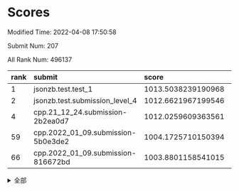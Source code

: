 # Scores

Modified Time: 2022-04-08 17:50:58

Submit Num: 207

All Rank Num: 496137

| rank |               submit               |       score        |       sigma        | pk_num |
| :--- | :--------------------------------- | :----------------- | :----------------- | :----- |
| 1    | jsonzb.test.test_1                 | 1013.5038239190968 | 0.8165997471075531 | 9585   |
| 2    | jsonzb.test.submission_level_4     | 1012.6621967199546 | 0.797359321005588  | 9590   |
| 4    | cpp.21_12_24.submission-2b2ea0d7   | 1012.0259609363561 | 0.80116384910772   | 9578   |
| 59   | cpp.2022_01_09.submission-5b0e3de2 | 1004.1725710150394 | 0.7143958748003042 | 9587   |
| 66   | cpp.2022_01_09.submission-816672bd | 1003.8801158541015 | 0.7063702523852389 | 9592   |


<details>
<summary>全部</summary>

| rank |                 submit                 |       score        |       sigma        | pk_num |
| :--- | :------------------------------------- | :----------------- | :----------------- | :----- |
| 1    | jsonzb.test.test_1                     | 1013.5038239190968 | 0.8165997471075531 | 9585   |
| 2    | jsonzb.test.submission_level_4         | 1012.6621967199546 | 0.797359321005588  | 9590   |
| 3    | gobigger.level_3.submission_level_3_30 | 1012.1631187965701 | 0.7753925579746239 | 9587   |
| 4    | cpp.21_12_24.submission-2b2ea0d7       | 1012.0259609363561 | 0.80116384910772   | 9578   |
| 5    | gobigger.level_3.submission_level_3_3  | 1011.7931336386819 | 0.7823674136815141 | 9583   |
| 6    | gobigger.level_3.submission_level_3_28 | 1011.611893627433  | 0.7639170753248361 | 9586   |
| 7    | gobigger.level_3.submission_level_3_26 | 1011.6025830098903 | 0.7628015753892966 | 9586   |
| 8    | gobigger.level_3.submission_level_3_47 | 1011.3159240774597 | 0.7779076322587472 | 9590   |
| 9    | gobigger.level_3.submission_level_3_1  | 1011.1506605703228 | 0.7763756904643841 | 9592   |
| 10   | gobigger.level_3.submission_level_3_19 | 1011.0936255005668 | 0.7701529259375574 | 9586   |
| 11   | gobigger.level_3.submission_level_3_36 | 1011.0814629086284 | 0.7806099082043438 | 9586   |
| 12   | gobigger.level_3.submission_level_3_40 | 1011.0677547874809 | 0.7816045585158409 | 9585   |
| 13   | gobigger.level_3.submission_level_3_9  | 1010.8688645445093 | 0.7611591356274009 | 9590   |
| 14   | gobigger.level_3.submission_level_3_37 | 1010.7653347477041 | 0.7539806704774572 | 9585   |
| 15   | gobigger.level_3.submission_level_3_43 | 1010.5896224142327 | 0.7707262585308747 | 9596   |
| 16   | gobigger.level_3.submission_level_3_2  | 1010.5152386906146 | 0.7714302433126726 | 9587   |
| 17   | gobigger.level_3.submission_level_3_10 | 1010.4954731920363 | 0.7461917830231592 | 9590   |
| 18   | gobigger.level_3.submission_level_3_27 | 1010.4120701050572 | 0.7520005922910372 | 9591   |
| 19   | gobigger.level_3.submission_level_3_38 | 1010.3645930220582 | 0.7524271983346567 | 9590   |
| 20   | gobigger.level_3.submission_level_3_0  | 1010.2513824588607 | 0.760924393129635  | 9587   |
| 21   | gobigger.level_3.submission_level_3_24 | 1010.1405506586788 | 0.7762334855863438 | 9587   |
| 22   | gobigger.level_3.submission_level_3_42 | 1010.0781537676908 | 0.7662279378922118 | 9587   |
| 23   | gobigger.level_3.submission_level_3_23 | 1009.981688399103  | 0.7690527057473555 | 9583   |
| 24   | gobigger.level_3.submission_level_3_32 | 1009.9639344356195 | 0.7628780942049727 | 9590   |
| 25   | gobigger.level_3.submission_level_3_34 | 1009.9583022176973 | 0.7645620575046885 | 9587   |
| 26   | gobigger.level_3.submission_level_3_7  | 1009.9067248057094 | 0.7520555859617605 | 9586   |
| 27   | gobigger.level_3.submission_level_3_41 | 1009.8713477923518 | 0.7523058527143889 | 9591   |
| 28   | gobigger.level_3.submission_level_3_31 | 1009.8194068377654 | 0.7775854098605598 | 9591   |
| 29   | gobigger.level_3.submission_level_3_46 | 1009.8139941455026 | 0.7634416905943969 | 9586   |
| 30   | gobigger.level_3.submission_level_3_12 | 1009.7715122957499 | 0.751645243061792  | 9589   |
| 31   | gobigger.level_3.submission_level_3_33 | 1009.7511973868596 | 0.7749990205082213 | 9592   |
| 32   | gobigger.level_3.submission_level_3_22 | 1009.680053655928  | 0.7608213775268807 | 9584   |
| 33   | gobigger.level_3.submission_level_3_39 | 1009.6716203701206 | 0.7612168563033125 | 9585   |
| 34   | gobigger.level_3.submission_level_3_4  | 1009.6657186901123 | 0.7470220203902823 | 9595   |
| 35   | gobigger.level_3.submission_level_3_18 | 1009.6017482974778 | 0.7387940330733836 | 9586   |
| 36   | gobigger.level_3.submission_level_3_5  | 1009.5991815992481 | 0.759803786406203  | 9586   |
| 37   | gobigger.level_3.submission_level_3_13 | 1009.5033473046474 | 0.7707160244600665 | 9584   |
| 38   | gobigger.level_3.submission_level_3_45 | 1009.4650637003749 | 0.7553035826732801 | 9584   |
| 39   | gobigger.level_3.submission_level_3_14 | 1009.463737172341  | 0.7653583285957024 | 9587   |
| 40   | gobigger.level_3.submission_level_3_29 | 1009.4292209202644 | 0.7624667351526444 | 9590   |
| 41   | gobigger.level_3.submission_level_3_15 | 1009.3857334360416 | 0.7772230586900791 | 9585   |
| 42   | gobigger.level_3.submission_level_3_20 | 1009.339540327757  | 0.7474487691094671 | 9588   |
| 43   | gobigger.level_3.submission_level_3_49 | 1009.2720267344918 | 0.7665947495992844 | 9587   |
| 44   | gobigger.level_3.submission_level_3_25 | 1009.2133967962322 | 0.7574312180509783 | 9590   |
| 45   | gobigger.level_3.submission_level_3_16 | 1009.2051073664314 | 0.7437229872364739 | 9587   |
| 46   | gobigger.level_3.submission_level_3_35 | 1009.2001391724397 | 0.7555980938440182 | 9582   |
| 47   | gobigger.level_3.submission_level_3_44 | 1009.1544162893632 | 0.755256417024184  | 9587   |
| 48   | gobigger.level_3.submission_level_3_48 | 1008.8144304447993 | 0.7511598433326274 | 9590   |
| 49   | gobigger.level_3.submission_level_3_21 | 1008.518377284884  | 0.770525192762335  | 9587   |
| 50   | gobigger.level_3.submission_level_3_6  | 1008.4761069085163 | 0.7496638104594808 | 9586   |
| 51   | gobigger.level_3.submission_level_3_11 | 1008.1552401407181 | 0.7449265161749675 | 9586   |
| 52   | gobigger.level_3.submission_level_3_8  | 1008.0843570989265 | 0.7309434900341506 | 9588   |
| 53   | gobigger.level_3.submission_level_3_17 | 1007.9895106193587 | 0.734637721403361  | 9587   |
| 54   | gobigger.level_1.submission_level_1_10 | 1005.0702999238347 | 0.7189218492354289 | 9590   |
| 55   | gobigger.level_1.submission_level_1_28 | 1004.5935026848149 | 0.7267025237769483 | 9584   |
| 56   | gobigger.level_1.submission_level_1_37 | 1004.5220398543329 | 0.7200186923191211 | 9587   |
| 57   | gobigger.level_1.submission_level_1_12 | 1004.3576901904396 | 0.7259426463228598 | 9586   |
| 58   | gobigger.level_1.submission_level_1_31 | 1004.2903530834025 | 0.7205158428384179 | 9583   |
| 59   | cpp.2022_01_09.submission-5b0e3de2     | 1004.1725710150394 | 0.7143958748003042 | 9587   |
| 60   | gobigger.level_1.submission_level_1_22 | 1004.0346042866001 | 0.7148821230464868 | 9591   |
| 61   | gobigger.level_1.submission_level_1_21 | 1004.0052126544736 | 0.7146756279148625 | 9578   |
| 62   | gobigger.level_1.submission_level_1_34 | 1003.9999307057957 | 0.7177351447172727 | 9590   |
| 63   | gobigger.level_1.submission_level_1_11 | 1003.9998080294523 | 0.7097777221350279 | 9586   |
| 64   | gobigger.level_1.submission_level_1_2  | 1003.9658157639099 | 0.7198777368379231 | 9587   |
| 65   | gobigger.level_1.submission_level_1_15 | 1003.9366813791609 | 0.7152630673710965 | 9587   |
| 66   | cpp.2022_01_09.submission-816672bd     | 1003.8801158541015 | 0.7063702523852389 | 9592   |
| 67   | gobigger.level_1.submission_level_1_29 | 1003.8014331954927 | 0.720490623141192  | 9588   |
| 68   | gobigger.level_1.submission_level_1_40 | 1003.7438940876384 | 0.7160141399005564 | 9589   |
| 69   | gobigger.level_1.submission_level_1_43 | 1003.7128491383355 | 0.6979100254010877 | 9588   |
| 70   | gobigger.level_1.submission_level_1_17 | 1003.6752353393847 | 0.7192469584904995 | 9587   |
| 71   | gobigger.level_1.submission_level_1_16 | 1003.6498237218838 | 0.7023956155608616 | 9581   |
| 72   | gobigger.level_1.submission_level_1_18 | 1003.5973183227698 | 0.7167612916448189 | 9592   |
| 73   | gobigger.level_1.submission_level_1_26 | 1003.5640502503297 | 0.7230526757008556 | 9589   |
| 74   | gobigger.level_1.submission_level_1_7  | 1003.5539458989033 | 0.7234101541928403 | 9583   |
| 75   | gobigger.level_1.submission_level_1_4  | 1003.4711876121885 | 0.7330675785310341 | 9583   |
| 76   | gobigger.level_1.submission_level_1_30 | 1003.4071746767639 | 0.7229972548263548 | 9592   |
| 77   | gobigger.level_1.submission_level_1_32 | 1003.3833756907861 | 0.7338944977955716 | 9591   |
| 78   | gobigger.level_1.submission_level_1_0  | 1003.3821045480602 | 0.7216901571127268 | 9586   |
| 79   | gobigger.level_1.submission_level_1_13 | 1003.2156264518487 | 0.7220830902972208 | 9596   |
| 80   | gobigger.level_1.submission_level_1_48 | 1003.2121680764074 | 0.7188810436622655 | 9587   |
| 81   | gobigger.level_1.submission_level_1_20 | 1003.2120824365772 | 0.7201233130957193 | 9590   |
| 82   | gobigger.level_1.submission_level_1_47 | 1003.2055811508245 | 0.7079475265144317 | 9589   |
| 83   | gobigger.level_1.submission_level_1_14 | 1003.1947216026133 | 0.7049495862156493 | 9590   |
| 84   | gobigger.level_1.submission_level_1_25 | 1003.1643505327725 | 0.7088049897202614 | 9587   |
| 85   | gobigger.level_1.submission_level_1_3  | 1003.0032004536646 | 0.7164764385650944 | 9583   |
| 86   | gobigger.level_1.submission_level_1_23 | 1002.9834051828426 | 0.7191099081698216 | 9589   |
| 87   | gobigger.level_1.submission_level_1_35 | 1002.8875133141302 | 0.707299565378293  | 9590   |
| 88   | gobigger.level_1.submission_level_1_49 | 1002.8809921309729 | 0.7131923565075572 | 9582   |
| 89   | gobigger.level_1.submission_level_1_19 | 1002.8709163946284 | 0.7136890066223776 | 9586   |
| 90   | gobigger.level_1.submission_level_1_33 | 1002.8575589172428 | 0.720507310433147  | 9585   |
| 91   | gobigger.level_1.submission_level_1_6  | 1002.8559273985248 | 0.7076814637450766 | 9584   |
| 92   | gobigger.level_1.submission_level_1_41 | 1002.7677208447694 | 0.7087772964848744 | 9584   |
| 93   | gobigger.level_1.submission_level_1_45 | 1002.7166974773847 | 0.715418988271332  | 9593   |
| 94   | gobigger.level_1.submission_level_1_8  | 1002.7061988044235 | 0.7052524336615847 | 9580   |
| 95   | gobigger.level_1.submission_level_1_39 | 1002.6200232399508 | 0.7159142791119402 | 9585   |
| 96   | gobigger.level_1.submission_level_1_38 | 1002.5554790100553 | 0.7132038514386817 | 9585   |
| 97   | gobigger.level_1.submission_level_1_5  | 1002.5237163044881 | 0.7157462317433458 | 9585   |
| 98   | gobigger.level_1.submission_level_1_46 | 1002.461904901916  | 0.6960907012013746 | 9591   |
| 99   | gobigger.level_1.submission_level_1_36 | 1002.4382109944083 | 0.7082562017303388 | 9589   |
| 100  | gobigger.level_1.submission_level_1_9  | 1002.2788137161759 | 0.7132407116833157 | 9588   |
| 101  | gobigger.level_1.submission_level_1_1  | 1002.2379062037209 | 0.7161138409191139 | 9585   |
| 102  | gobigger.level_1.submission_level_1_44 | 1002.042787552598  | 0.7168738161365913 | 9588   |
| 103  | gobigger.level_1.submission_level_1_42 | 1001.7826344312941 | 0.7032757690539095 | 9583   |
| 104  | gobigger.level_1.submission_level_1_27 | 1001.2975701325182 | 0.7184569108153922 | 9584   |
| 105  | gobigger.level_1.submission_level_1_24 | 1000.8936039635937 | 0.7121152186228416 | 9586   |
| 106  | gobigger.random.submission_random_10   | 998.1396193137143  | 0.7117134636261999 | 9590   |
| 107  | gobigger.random.submission_random_22   | 997.4732150106431  | 0.7088362174786673 | 9587   |
| 108  | gobigger.random.submission_random_34   | 997.1855982695981  | 0.7110960959042095 | 9588   |
| 109  | gobigger.random.submission_random_49   | 997.1510105622664  | 0.7013353290237507 | 9587   |
| 110  | gobigger.random.submission_random_13   | 997.1069709974414  | 0.7060063983313155 | 9583   |
| 111  | gobigger.random.submission_random_26   | 996.9979992394124  | 0.7033811661662015 | 9584   |
| 112  | gobigger.random.submission_random_20   | 996.7805204022326  | 0.7071844276932973 | 9587   |
| 113  | gobigger.random.submission_random_1    | 996.7622641715473  | 0.708226589866524  | 9583   |
| 114  | gobigger.random.submission_random_15   | 996.726023602679   | 0.7045748677102616 | 9583   |
| 115  | gobigger.random.submission_random_41   | 996.5717175731361  | 0.7193014120629766 | 9585   |
| 116  | gobigger.random.submission_random_35   | 996.4323296748926  | 0.7059731891470384 | 9589   |
| 117  | gobigger.random.submission_random_28   | 996.4083109056232  | 0.7124185611675424 | 9587   |
| 118  | gobigger.random.submission_random_21   | 996.3601383155493  | 0.7001846572964386 | 9589   |
| 119  | gobigger.random.submission_random_42   | 996.2611026368206  | 0.7101308716544873 | 9587   |
| 120  | gobigger.random.submission_random_3    | 996.2349898315083  | 0.7157655427926515 | 9593   |
| 121  | gobigger.random.submission_random_44   | 996.229299962786   | 0.7011288245424834 | 9584   |
| 122  | gobigger.random.submission_random_12   | 996.2072364602984  | 0.7234239055710385 | 9588   |
| 123  | gobigger.random.submission_random_14   | 996.195627723599   | 0.7008219477519874 | 9587   |
| 124  | gobigger.random.submission_random_31   | 996.146980734034   | 0.7148214398358477 | 9588   |
| 125  | gobigger.random.submission_random_37   | 996.1334811307839  | 0.721112635657383  | 9590   |
| 126  | gobigger.random.submission_random_7    | 996.1182587792537  | 0.7120084671958367 | 9583   |
| 127  | gobigger.random.submission_random_8    | 996.0667048699885  | 0.7091863917536549 | 9582   |
| 128  | gobigger.random.submission_random_46   | 996.0426129824627  | 0.7065682719239897 | 9586   |
| 129  | gobigger.random.submission_random_4    | 996.0380591077359  | 0.7089045453128865 | 9585   |
| 130  | gobigger.random.submission_random_39   | 995.9902243798966  | 0.7144712484507126 | 9589   |
| 131  | gobigger.random.submission_random_16   | 995.9809751860736  | 0.7185571854676475 | 9590   |
| 132  | gobigger.random.submission_random_25   | 995.9397440077211  | 0.7147805771477413 | 9582   |
| 133  | gobigger.random.submission_random_29   | 995.8967154303668  | 0.7151431682781458 | 9587   |
| 134  | gobigger.random.submission_random_23   | 995.8884311436321  | 0.7155503383270383 | 9578   |
| 135  | gobigger.random.submission_random_40   | 995.8339845028034  | 0.7223940882948492 | 9589   |
| 136  | gobigger.random.submission_random_2    | 995.8339378850575  | 0.7074007708064914 | 9592   |
| 137  | gobigger.random.submission_random_9    | 995.7598896678339  | 0.7101233934040047 | 9585   |
| 138  | gobigger.random.submission_random_45   | 995.7124690991751  | 0.7154385605894421 | 9586   |
| 139  | gobigger.random.submission_random_32   | 995.6997860604902  | 0.7072954432072425 | 9590   |
| 140  | gobigger.random.submission_random_17   | 995.6850219116149  | 0.6990227744093911 | 9588   |
| 141  | gobigger.random.submission_random_6    | 995.6534613679429  | 0.6847308353389693 | 9585   |
| 142  | gobigger.random.submission_random_11   | 995.6367818483587  | 0.7103879091329905 | 9587   |
| 143  | gobigger.random.submission_random_0    | 995.4988722654318  | 0.7007415278868337 | 9589   |
| 144  | gobigger.random.submission_random_33   | 995.4954959964999  | 0.7186919250307429 | 9586   |
| 145  | gobigger.random.submission_random_36   | 995.3813018938765  | 0.707832754029302  | 9583   |
| 146  | gobigger.random.submission_random_18   | 995.367010223652   | 0.7125724410614724 | 9583   |
| 147  | gobigger.random.submission_random_5    | 995.210734592944   | 0.7067652650200015 | 9590   |
| 148  | gobigger.random.submission_random_27   | 995.0472546786518  | 0.7125087117056123 | 9588   |
| 149  | gobigger.random.submission_random_19   | 995.0259899281051  | 0.705973765934296  | 9588   |
| 150  | gobigger.random.submission_random_24   | 994.9625890723914  | 0.7056399837829067 | 9587   |
| 151  | gobigger.random.submission_random_43   | 994.9359522181629  | 0.7159119110289554 | 9586   |
| 152  | gobigger.random.submission_random_48   | 994.6551041862699  | 0.7232604679911171 | 9589   |
| 153  | gobigger.random.submission_random_47   | 994.5727313440607  | 0.7041095123882649 | 9585   |
| 154  | gobigger.random.submission_random_30   | 994.5666759843942  | 0.716853869840998  | 9594   |
| 155  | gobigger.level_2.submission_level_2_20 | 994.4462954926859  | 0.7343858370198644 | 9585   |
| 156  | gobigger.random.submission_random_38   | 994.2002249766822  | 0.7217689821590845 | 9585   |
| 157  | gobigger.level_2.submission_level_2_42 | 994.0007660763231  | 0.73165661178556   | 9582   |
| 158  | gobigger.level_2.submission_level_2_3  | 993.7499803957187  | 0.7322168635928121 | 9584   |
| 159  | gobigger.level_2.submission_level_2_47 | 993.704594165633   | 0.7337721238262455 | 9591   |
| 160  | gobigger.level_2.submission_level_2_33 | 993.6390867520113  | 0.7267511867435905 | 9587   |
| 161  | gobigger.level_2.submission_level_2_29 | 993.5584422663053  | 0.7393577926367427 | 9585   |
| 162  | gobigger.level_2.submission_level_2_19 | 993.5258013406184  | 0.7291464951661327 | 9584   |
| 163  | gobigger.level_2.submission_level_2_43 | 993.3972973762437  | 0.7303346657718067 | 9591   |
| 164  | gobigger.level_2.submission_level_2_4  | 993.2860209149812  | 0.7404194167134975 | 9588   |
| 165  | gobigger.level_2.submission_level_2_15 | 993.1955666419541  | 0.7313650654221109 | 9592   |
| 166  | gobigger.level_2.submission_level_2_13 | 993.0552838020724  | 0.7290657724286032 | 9592   |
| 167  | gobigger.level_2.submission_level_2_48 | 993.0456502203353  | 0.7335679733621182 | 9588   |
| 168  | gobigger.level_2.submission_level_2_10 | 993.005177335067   | 0.7284838205092483 | 9588   |
| 169  | gobigger.level_2.submission_level_2_44 | 992.9940497724217  | 0.7305751701846224 | 9589   |
| 170  | gobigger.level_2.submission_level_2_0  | 992.9927148950986  | 0.7410911827354956 | 9591   |
| 171  | gobigger.level_2.submission_level_2_6  | 992.9731970748438  | 0.739210322637691  | 9582   |
| 172  | gobigger.level_2.submission_level_2_25 | 992.9506654001107  | 0.7293209700482846 | 9585   |
| 173  | gobigger.level_2.submission_level_2_16 | 992.914666379131   | 0.7408278857844852 | 9586   |
| 174  | gobigger.level_2.submission_level_2_18 | 992.710822148081   | 0.7533304386343588 | 9590   |
| 175  | gobigger.level_2.submission_level_2_32 | 992.6215630187637  | 0.7405972318332021 | 9589   |
| 176  | gobigger.level_2.submission_level_2_40 | 992.5299549203569  | 0.7610394768737352 | 9588   |
| 177  | gobigger.level_2.submission_level_2_11 | 992.525033152344   | 0.7273987752308531 | 9586   |
| 178  | gobigger.level_2.submission_level_2_37 | 992.512471585424   | 0.7557508000841758 | 9586   |
| 179  | gobigger.level_2.submission_level_2_1  | 992.5006360454263  | 0.7399652978640217 | 9586   |
| 180  | gobigger.level_2.submission_level_2_23 | 992.4921908139032  | 0.7456129126498039 | 9589   |
| 181  | gobigger.level_2.submission_level_2_27 | 992.4100455052917  | 0.741049008716444  | 9590   |
| 182  | gobigger.level_2.submission_level_2_21 | 992.3651006743656  | 0.7300133985169561 | 9584   |
| 183  | gobigger.level_2.submission_level_2_12 | 992.3572276265556  | 0.7370014752254503 | 9586   |
| 184  | gobigger.level_2.submission_level_2_39 | 992.351873105849   | 0.7546053290424697 | 9590   |
| 185  | gobigger.level_2.submission_level_2_41 | 992.2643533791742  | 0.7255819528033629 | 9589   |
| 186  | gobigger.level_2.submission_level_2_24 | 992.2582592916398  | 0.7517517410631142 | 9593   |
| 187  | gobigger.level_2.submission_level_2_35 | 992.20203265813    | 0.7283276508154006 | 9585   |
| 188  | gobigger.level_2.submission_level_2_26 | 992.1995387320624  | 0.7270109592933146 | 9591   |
| 189  | gobigger.level_2.submission_level_2_31 | 992.1540768256903  | 0.7674162602102091 | 9587   |
| 190  | gobigger.level_2.submission_level_2_7  | 992.0514501654978  | 0.7679948911318346 | 9589   |
| 191  | gobigger.level_2.submission_level_2_9  | 992.0366609264682  | 0.7546084710463296 | 9586   |
| 192  | gobigger.level_2.submission_level_2_14 | 991.7912291916391  | 0.7365324409012594 | 9588   |
| 193  | gobigger.level_2.submission_level_2_36 | 991.7561440209912  | 0.7449618977020533 | 9591   |
| 194  | gobigger.level_2.submission_level_2_38 | 991.6434865055975  | 0.7623189335019865 | 9592   |
| 195  | gobigger.level_2.submission_level_2_34 | 991.5757493600762  | 0.7407938652828718 | 9588   |
| 196  | gobigger.level_2.submission_level_2_8  | 991.54720546048    | 0.7608466580929479 | 9584   |
| 197  | gobigger.level_2.submission_level_2_17 | 991.5462350522346  | 0.7379425319441364 | 9588   |
| 198  | gobigger.level_2.submission_level_2_49 | 991.4555874706618  | 0.7544377602726366 | 9583   |
| 199  | gobigger.level_2.submission_level_2_22 | 991.4064847331878  | 0.754569832855745  | 9586   |
| 200  | gobigger.level_2.submission_level_2_46 | 991.402982652175   | 0.7436551874579559 | 9585   |
| 201  | gobigger.level_2.submission_level_2_45 | 991.1887480786237  | 0.7611850716335345 | 9588   |
| 202  | gobigger.level_2.submission_level_2_5  | 990.9839787145713  | 0.7530224794505797 | 9593   |
| 203  | gobigger.level_2.submission_level_2_2  | 990.8773609352997  | 0.7487944980576609 | 9591   |
| 204  | gobigger.level_2.submission_level_2_30 | 990.7831480468668  | 0.7601444786867119 | 9590   |
| 205  | gobigger.level_2.submission_level_2_28 | 990.6074551695435  | 0.7475298223493664 | 9583   |
| 206  | gobigger.none.submission_none_0        | 976.8271757543912  | 1.349612406663865  | 9586   |
| 207  | gobigger.none.submission_none_1        | 976.5065987782406  | 1.3710873321748864 | 9594   |

</details>